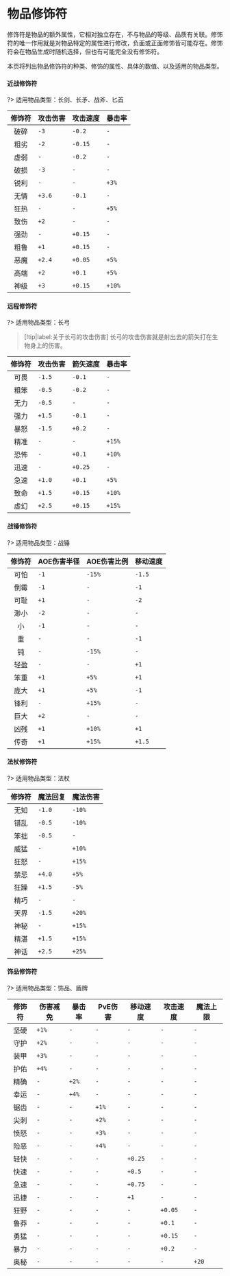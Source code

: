 # 物品修饰符

修饰符是物品的额外属性，它相对独立存在，不与物品的等级、品质有关联。修饰符的唯一作用就是对物品特定的属性进行修改，负面或正面修饰皆可能存在。修饰符会在物品生成时随机选择，但也有可能完全没有修饰符。

本页将列出物品修饰符的种类、修饰的属性、具体的数值、以及适用的物品类型。

<!-- tabs:start -->

#### **近战修饰符**

?> 适用物品类型：长剑、长矛、战斧、匕首

| 修饰符 | 攻击伤害 | 攻击速度 | 暴击率 |
| :----: | -------- | -------- | ------ |
|  破碎  | `-3`     | `-0.2`   | `-`    |
|  粗劣  | `-2`     | `-0.15`  | `-`    |
|  虚弱  | `-`      | `-0.2`   | `-`    |
|  破损  | `-3`     | `-`      | `-`    |
|  锐利  | `-`      | `-`      | `+3%`  |
|  无情  | `+3.6`   | `-0.1`   | `-`    |
|  狂热  | `-`      | `-`      | `+5%`  |
|  致伤  | `+2`     | `-`      | `-`    |
|  强劲  | `-`      | `+0.15`  | `-`    |
|  粗鲁  | `+1`     | `+0.15`  | `-`    |
|  恶魔  | `+2.4`   | `+0.05`  | `+5%`  |
|  高端  | `+2`     | `+0.1`   | `+5%`  |
|  神级  | `+3`     | `+0.15`  | `+10%` |

#### **远程修饰符**

?> 适用物品类型：长弓

> [!tip|label:关于长弓的攻击伤害]
> 长弓的攻击伤害就是射出去的箭矢打在生物身上的伤害。

| 修饰符 | 攻击伤害 | 箭矢速度 | 暴击率 |
| :----: | -------- | -------- | ------ |
|  可畏  | `-1.5`   | `-0.1`   | `-`    |
|  粗笨  | `-0.5`   | `-0.2`   | `-`    |
|  无力  | `-0.5`   | `-`      | `-`    |
|  强力  | `+1.5`   | `-0.1`   | `-`    |
|  暴怒  | `-1.5`   | `+0.2`   | `-`    |
|  精准  | `-`      | `-`      | `+15%` |
|  恐怖  | `-`      | `+0.1`   | `+10%` |
|  迅速  | `-`      | `+0.25`  | `-`    |
|  急速  | `+1.0`   | `+0.1`   | `+5%`  |
|  致命  | `+1.5`   | `+0.15`  | `+10%` |
|  虚幻  | `+2.5`   | `+0.15`  | `+15%` |

#### **战锤修饰符**

?> 适用物品类型：战锤

| 修饰符 | AOE伤害半径 | AOE伤害比例 | 移动速度 |
| :----: | ----------- | ----------- | -------- |
|  可怕  | `-1`        | `-15%`      | `-1.5`   |
|  倒霉  | `-1`        | `-`         | `-1`     |
|  可耻  | `+1`        | `-`         | `-2`     |
|  渺小  | `-2`        | `-`         | `-`      |
|   小   | `-1`        | `-`         | `-`      |
|   重   | `-`         | `-`         | `-1`     |
|   钝   | `-`         | `-15%`      | `-`      |
|  轻盈  | `-`         | `-`         | `+1`     |
|  笨重  | `+1`        | `+5%`       | `+1`     |
|  庞大  | `+1`        | `+5%`       | `-1`     |
|  锋利  | `-`         | `+15%`      | `-`      |
|  巨大  | `+2`        | `-`         | `-`      |
|  凶残  | `+1`        | `+10%`      | `+1`     |
|  传奇  | `+1`        | `+15%`      | `+1.5`   |

#### **法杖修饰符**

?> 适用物品类型：法杖

| 修饰符 | 魔法回复 | 魔法伤害 |
| :----: | -------- | -------- |
|  无知  | `-1.0`   | `-10%`   |
|  错乱  | `-0.5`   | `-10%`   |
|  笨拙  | `-0.5`   | `-`      |
|  威猛  | `-`      | `+10%`   |
|  狂怒  | `-`      | `+15%`   |
|  禁忌  | `+4.0`   | `+5%`    |
|  狂躁  | `+1.5`   | `-5%`    |
|  精巧  | `-`      | `-`      |
|  天界  | `-1.5`   | `+20%`   |
|  神秘  | `-`      | `+15%`   |
|  精湛  | `+1.5`   | `+15%`   |
|  神话  | `+2.5`   | `+25%`   |

#### **饰品修饰符**

?> 适用物品类型：饰品、盾牌

| 修饰符 | 伤害减免 | 暴击率 | PvE伤害 | 移动速度 | 攻击速度 | 魔法上限 |
| :----: | -------- | ------ | ------- | -------- | -------- | -------- |
|  坚硬  | `+1%`    | `-`    | `-`     | `-`      | `-`      | `-`      |
|  守护  | `+2%`    | `-`    | `-`     | `-`      | `-`      | `-`      |
|  装甲  | `+3%`    | `-`    | `-`     | `-`      | `-`      | `-`      |
|  护佑  | `+4%`    | `-`    | `-`     | `-`      | `-`      | `-`      |
|  精确  | `-`      | `+2%`  | `-`     | `-`      | `-`      | `-`      |
|  幸运  | `-`      | `+4%`  | `-`     | `-`      | `-`      | `-`      |
|  锯齿  | `-`      | `-`    | `+1%`   | `-`      | `-`      | `-`      |
|  尖刺  | `-`      | `-`    | `+2%`   | `-`      | `-`      | `-`      |
|  愤怒  | `-`      | `-`    | `+3%`   | `-`      | `-`      | `-`      |
|  险恶  | `-`      | `-`    | `+4%`   | `-`      | `-`      | `-`      |
|  轻快  | `-`      | `-`    | `-`     | `+0.25`  | `-`      | `-`      |
|  快速  | `-`      | `-`    | `-`     | `+0.5`   | `-`      | `-`      |
|  急速  | `-`      | `-`    | `-`     | `+0.75`  | `-`      | `-`      |
|  迅捷  | `-`      | `-`    | `-`     | `+1`     | `-`      | `-`      |
|  狂野  | `-`      | `-`    | `-`     | `-`      | `+0.05`  | `-`      |
|  鲁莽  | `-`      | `-`    | `-`     | `-`      | `+0.1`   | `-`      |
|  勇猛  | `-`      | `-`    | `-`     | `-`      | `+0.15`  | `-`      |
|  暴力  | `-`      | `-`    | `-`     | `-`      | `+0.2`   | `-`      |
|  奥秘  | `-`      | `-`    | `-`     | `-`      | `-`      | `+20`    |

<!-- tabs:end -->
